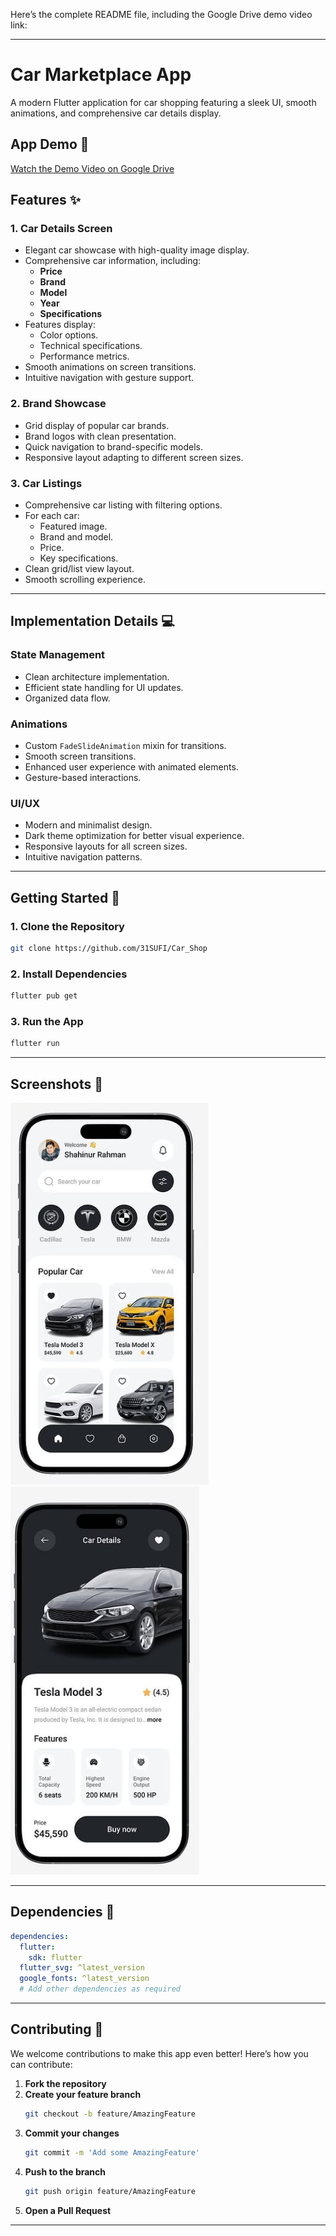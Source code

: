 Here’s the complete README file, including the Google Drive demo video link:

---

# Car Marketplace App

A modern Flutter application for car shopping featuring a sleek UI, smooth animations, and comprehensive car details display.

## App Demo 🎥

[Watch the Demo Video on Google Drive](https://drive.google.com/file/d/10Sh9dzM4qhNXWcdaqWcBR1_VCt5lArYs/view?usp=drivesdk)  


## Features ✨

### 1. **Car Details Screen**
- Elegant car showcase with high-quality image display.
- Comprehensive car information, including:
  - **Price**
  - **Brand**
  - **Model**
  - **Year**
  - **Specifications**
- Features display:
  - Color options.
  - Technical specifications.
  - Performance metrics.
- Smooth animations on screen transitions.
- Intuitive navigation with gesture support.

### 2. **Brand Showcase**
- Grid display of popular car brands.
- Brand logos with clean presentation.
- Quick navigation to brand-specific models.
- Responsive layout adapting to different screen sizes.

### 3. **Car Listings**
- Comprehensive car listing with filtering options.
- For each car:
  - Featured image.
  - Brand and model.
  - Price.
  - Key specifications.
- Clean grid/list view layout.
- Smooth scrolling experience.

---

## Implementation Details 💻

### **State Management**
- Clean architecture implementation.
- Efficient state handling for UI updates.
- Organized data flow.

### **Animations**
- Custom `FadeSlideAnimation` mixin for transitions.
- Smooth screen transitions.
- Enhanced user experience with animated elements.
- Gesture-based interactions.

### **UI/UX**
- Modern and minimalist design.
- Dark theme optimization for better visual experience.
- Responsive layouts for all screen sizes.
- Intuitive navigation patterns.

---

## Getting Started 🚀

### 1. Clone the Repository
```bash
git clone https://github.com/31SUFI/Car_Shop
```

### 2. Install Dependencies
```bash
flutter pub get
```

### 3. Run the App
```bash
flutter run
```

---

## Screenshots 📸

![Car Details Screen](image.png)  ![Brand Showcase Screen](image-1.png)


---

## Dependencies 🧩
```yaml
dependencies:
  flutter:
    sdk: flutter
  flutter_svg: ^latest_version
  google_fonts: ^latest_version
  # Add other dependencies as required
```

---

## Contributing 🤝

We welcome contributions to make this app even better! Here’s how you can contribute:

1. **Fork the repository**
2. **Create your feature branch**
   ```bash
   git checkout -b feature/AmazingFeature
   ```
3. **Commit your changes**
   ```bash
   git commit -m 'Add some AmazingFeature'
   ```
4. **Push to the branch**
   ```bash
   git push origin feature/AmazingFeature
   ```
5. **Open a Pull Request**

---


